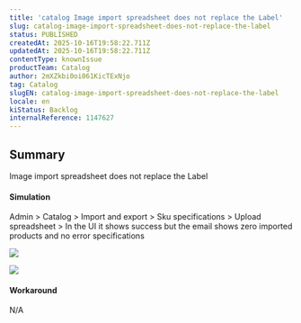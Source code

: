 ```yaml
---
title: 'catalog Image import spreadsheet does not replace the Label'
slug: catalog-image-import-spreadsheet-does-not-replace-the-label
status: PUBLISHED
createdAt: 2025-10-16T19:58:22.711Z
updatedAt: 2025-10-16T19:58:22.711Z
contentType: knownIssue
productTeam: Catalog
author: 2mXZkbi0oi061KicTExNjo
tag: Catalog
slugEN: catalog-image-import-spreadsheet-does-not-replace-the-label
locale: en
kiStatus: Backlog
internalReference: 1147627
---
```


## Summary


Image import spreadsheet does not replace the Label


#### Simulation


Admin > Catalog > Import and export > Sku specifications > Upload spreadsheet >
In the UI it shows success but the email shows zero imported products and no error specifications

 ![](https://vtexhelp.zendesk.com/attachments/token/kisyvWtG1pHFXiOJUpAKuvegC/?name=image.png)

 ![](https://vtexhelp.zendesk.com/attachments/token/Xspj9Ld4DLyZPpwJIdHq6cq0i/?name=image.png)


#### Workaround


N/A



